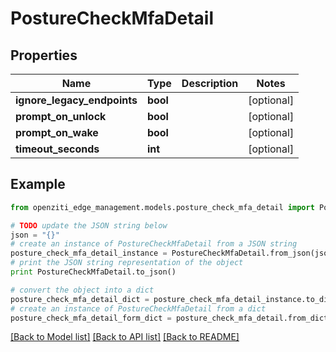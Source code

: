# PostureCheckMfaDetail


## Properties
Name | Type | Description | Notes
------------ | ------------- | ------------- | -------------
**ignore_legacy_endpoints** | **bool** |  | [optional] 
**prompt_on_unlock** | **bool** |  | [optional] 
**prompt_on_wake** | **bool** |  | [optional] 
**timeout_seconds** | **int** |  | [optional] 

## Example

```python
from openziti_edge_management.models.posture_check_mfa_detail import PostureCheckMfaDetail

# TODO update the JSON string below
json = "{}"
# create an instance of PostureCheckMfaDetail from a JSON string
posture_check_mfa_detail_instance = PostureCheckMfaDetail.from_json(json)
# print the JSON string representation of the object
print PostureCheckMfaDetail.to_json()

# convert the object into a dict
posture_check_mfa_detail_dict = posture_check_mfa_detail_instance.to_dict()
# create an instance of PostureCheckMfaDetail from a dict
posture_check_mfa_detail_form_dict = posture_check_mfa_detail.from_dict(posture_check_mfa_detail_dict)
```
[[Back to Model list]](../README.md#documentation-for-models) [[Back to API list]](../README.md#documentation-for-api-endpoints) [[Back to README]](../README.md)


